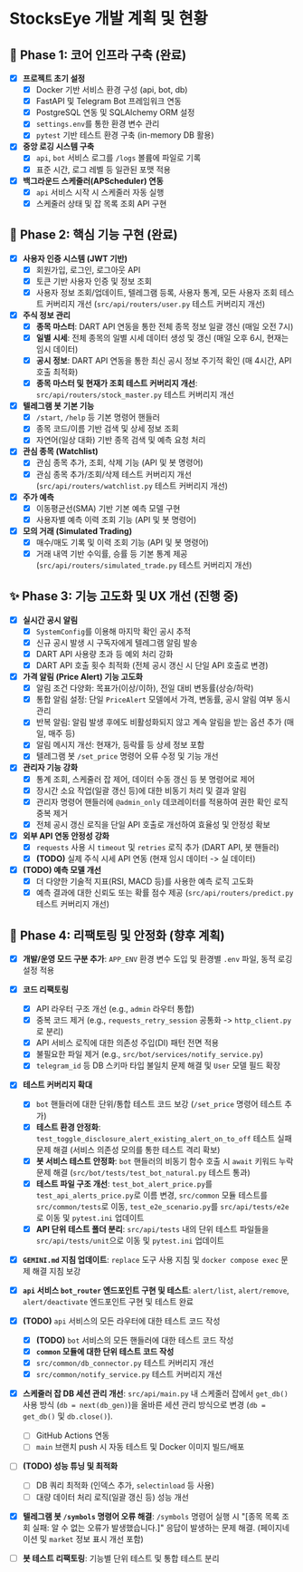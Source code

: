 # StocksEye 개발 계획 및 현황

## 🎯 Phase 1: 코어 인프라 구축 (완료)

-   [x] **프로젝트 초기 설정**
    -   [x] Docker 기반 서비스 환경 구성 (api, bot, db)
    -   [x] FastAPI 및 Telegram Bot 프레임워크 연동
    -   [x] PostgreSQL 연동 및 SQLAlchemy ORM 설정
    -   [x] `settings.env`를 통한 환경 변수 관리
    -   [x] `pytest` 기반 테스트 환경 구축 (in-memory DB 활용)
-   [x] **중앙 로깅 시스템 구축**
    -   [x] `api`, `bot` 서비스 로그를 `/logs` 볼륨에 파일로 기록
    -   [x] 표준 시간, 로그 레벨 등 일관된 포맷 적용
-   [x] **백그라운드 스케줄러(APScheduler) 연동**
    -   [x] `api` 서비스 시작 시 스케줄러 자동 실행
    -   [x] 스케줄러 상태 및 잡 목록 조회 API 구현

## 🚀 Phase 2: 핵심 기능 구현 (완료)

-   [x] **사용자 인증 시스템 (JWT 기반)**
    -   [x] 회원가입, 로그인, 로그아웃 API
    -   [x] 토큰 기반 사용자 인증 및 정보 조회
    -   [x] 사용자 정보 조회/업데이트, 텔레그램 등록, 사용자 통계, 모든 사용자 조회 테스트 커버리지 개선 (`src/api/routers/user.py` 테스트 커버리지 개선)
-   [x] **주식 정보 관리**
    -   [x] **종목 마스터**: DART API 연동을 통한 전체 종목 정보 일괄 갱신 (매일 오전 7시)
    -   [x] **일별 시세**: 전체 종목의 일별 시세 데이터 생성 및 갱신 (매일 오후 6시, 현재는 임시 데이터)
    -   [x] **공시 정보**: DART API 연동을 통한 최신 공시 정보 주기적 확인 (매 4시간, API 호출 최적화)
    -   [x] **종목 마스터 및 현재가 조회 테스트 커버리지 개선**: `src/api/routers/stock_master.py` 테스트 커버리지 개선
-   [x] **텔레그램 봇 기본 기능**
    -   [x] `/start`, `/help` 등 기본 명령어 핸들러
    -   [x] 종목 코드/이름 기반 검색 및 상세 정보 조회
    -   [x] 자연어(일상 대화) 기반 종목 검색 및 예측 요청 처리
-   [x] **관심 종목 (Watchlist)**
    -   [x] 관심 종목 추가, 조회, 삭제 기능 (API 및 봇 명령어)
    -   [x] 관심 종목 추가/조회/삭제 테스트 커버리지 개선 (`src/api/routers/watchlist.py` 테스트 커버리지 개선)
-   [x] **주가 예측**
    -   [x] 이동평균선(SMA) 기반 기본 예측 모델 구현
    -   [x] 사용자별 예측 이력 조회 기능 (API 및 봇 명령어)
-   [x] **모의 거래 (Simulated Trading)**
    -   [x] 매수/매도 기록 및 이력 조회 기능 (API 및 봇 명령어)
    -   [x] 거래 내역 기반 수익률, 승률 등 기본 통계 제공 (`src/api/routers/simulated_trade.py` 테스트 커버리지 개선)

## ✨ Phase 3: 기능 고도화 및 UX 개선 (진행 중)

-   [x] **실시간 공시 알림**
    -   [x] `SystemConfig`를 이용해 마지막 확인 공시 추적
    -   [x] 신규 공시 발생 시 구독자에게 텔레그램 알림 발송
    -   [x] DART API 사용량 초과 등 예외 처리 강화
    -   [x] DART API 호출 횟수 최적화 (전체 공시 갱신 시 단일 API 호출로 변경)
-   [x] **가격 알림 (Price Alert) 기능 고도화**
    -   [x] 알림 조건 다양화: 목표가(이상/이하), 전일 대비 변동률(상승/하락)
    -   [x] 통합 알림 설정: 단일 `PriceAlert` 모델에서 가격, 변동률, 공시 알림 여부 동시 관리
    -   [x] 반복 알림: 알림 발생 후에도 비활성화되지 않고 계속 알림을 받는 옵션 추가 (매일, 매주 등)
    -   [x] 알림 메시지 개선: 현재가, 등락률 등 상세 정보 포함
    -   [x] 텔레그램 봇 `/set_price` 명령어 오류 수정 및 기능 개선
-   [x] **관리자 기능 강화**
    -   [x] 통계 조회, 스케줄러 잡 제어, 데이터 수동 갱신 등 봇 명령어로 제어
    -   [x] 장시간 소요 작업(일괄 갱신 등)에 대한 비동기 처리 및 결과 알림
    -   [x] 관리자 명령어 핸들러에 `@admin_only` 데코레이터를 적용하여 권한 확인 로직 중복 제거
    -   [x] 전체 공시 갱신 로직을 단일 API 호출로 개선하여 효율성 및 안정성 확보
-   [x] **외부 API 연동 안정성 강화**
    -   [x] `requests` 사용 시 `timeout` 및 `retries` 로직 추가 (DART API, 봇 핸들러)
    -   [x] **(TODO)** 실제 주식 시세 API 연동 (현재 임시 데이터 -> 실 데이터)
-   [x] **(TODO) 예측 모델 개선**
    -   [x] 더 다양한 기술적 지표(RSI, MACD 등)를 사용한 예측 로직 고도화
    -   [x] 예측 결과에 대한 신뢰도 또는 확률 점수 제공 (`src/api/routers/predict.py` 테스트 커버리지 개선)

## 🔧 Phase 4: 리팩토링 및 안정화 (향후 계획)

-   [x] **개발/운영 모드 구분 추가**: `APP_ENV` 환경 변수 도입 및 환경별 `.env` 파일, 동적 로깅 설정 적용
-   [x] **코드 리팩토링**
    -   [x] API 라우터 구조 개선 (e.g., `admin` 라우터 통합)
    -   [x] 중복 코드 제거 (e.g., `requests_retry_session` 공통화 -> `http_client.py`로 분리)
    -   [x] API 서비스 로직에 대한 의존성 주입(DI) 패턴 전면 적용
    -   [x] 불필요한 파일 제거 (e.g., `src/bot/services/notify_service.py`)
    -   [x] `telegram_id` 등 DB 스키마 타입 불일치 문제 해결 및 `User` 모델 필드 확장
-   [x] **테스트 커버리지 확대**
    -   [x] `bot` 핸들러에 대한 단위/통합 테스트 코드 보강 (`/set_price` 명령어 테스트 추가)
    -   [x] **테스트 환경 안정화**: `test_toggle_disclosure_alert_existing_alert_on_to_off` 테스트 실패 문제 해결 (서비스 의존성 모의를 통한 테스트 격리 확보)
    -   [x] **봇 서비스 테스트 안정화**: `bot` 핸들러의 비동기 함수 호출 시 `await` 키워드 누락 문제 해결 (`src/bot/tests/test_bot_natural.py` 테스트 통과)
    -   [x] **테스트 파일 구조 개선**: `test_bot_alert_price.py`를 `test_api_alerts_price.py`로 이름 변경, `src/common` 모듈 테스트를 `src/common/tests`로 이동, `test_e2e_scenario.py`를 `src/api/tests/e2e`로 이동 및 `pytest.ini` 업데이트
    -   [x] **API 단위 테스트 폴더 분리**: `src/api/tests` 내의 단위 테스트 파일들을 `src/api/tests/unit`으로 이동 및 `pytest.ini` 업데이트
-   [x] **`GEMINI.md` 지침 업데이트**: `replace` 도구 사용 지침 및 `docker compose exec` 문제 해결 지침 보강
-   [x] **`api` 서비스 `bot_router` 엔드포인트 구현 및 테스트**: `alert/list`, `alert/remove`, `alert/deactivate` 엔드포인트 구현 및 테스트 완료
-   [x] **(TODO)** `api` 서비스의 모든 라우터에 대한 테스트 코드 작성
    -   [x] **(TODO)** `bot` 서비스의 모든 핸들러에 대한 테스트 코드 작성
    -   [x] **`common` 모듈에 대한 단위 테스트 코드 작성**
    -   [x] `src/common/db_connector.py` 테스트 커버리지 개선
    -   [x] `src/common/notify_service.py` 테스트 커버리지 개선
-   [x] **스케줄러 잡 DB 세션 관리 개선**: `src/api/main.py` 내 스케줄러 잡에서 `get_db()` 사용 방식 (`db = next(db_gen)`)을 올바른 세션 관리 방식으로 변경 (`db = get_db()` 및 `db.close()`).
    -   [ ] GitHub Actions 연동
    -   [ ] `main` 브랜치 push 시 자동 테스트 및 Docker 이미지 빌드/배포
-   [ ] **(TODO) 성능 튜닝 및 최적화**
    -   [ ] DB 쿼리 최적화 (인덱스 추가, `selectinload` 등 사용)
    -   [ ] 대량 데이터 처리 로직(일괄 갱신 등) 성능 개선
-   [x] **텔레그램 봇 `/symbols` 명령어 오류 해결**: `/symbols` 명령어 실행 시 "[종목 목록 조회 실패: 알 수 없는 오류가 발생했습니다.]" 응답이 발생하는 문제 해결. (페이지네이션 및 `market` 정보 표시 개선 포함)
-   [ ] **봇 테스트 리팩토링**: 기능별 단위 테스트 및 통합 테스트 분리


